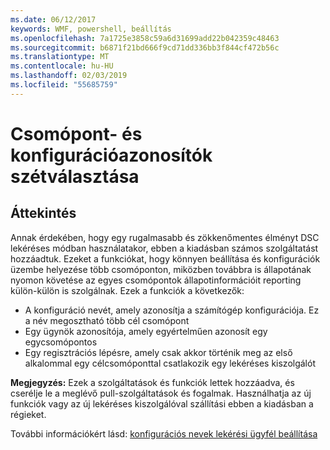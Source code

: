 ```yaml
---
ms.date: 06/12/2017
keywords: WMF, powershell, beállítás
ms.openlocfilehash: 7a1725e3858c59a6d31699add22b042359c48463
ms.sourcegitcommit: b6871f21bd666f9cd71dd336bb3f844cf472b56c
ms.translationtype: MT
ms.contentlocale: hu-HU
ms.lasthandoff: 02/03/2019
ms.locfileid: "55685759"
---
```

# <a name="separation-of-node-and-configuration-ids"></a>Csomópont- és konfigurációazonosítók szétválasztása

## <a name="overview"></a>Áttekintés

Annak érdekében, hogy egy rugalmasabb és zökkenőmentes élményt DSC lekéréses módban használatakor, ebben a kiadásban számos szolgáltatást hozzáadtuk. Ezeket a funkciókat, hogy könnyen beállítása és konfigurációk üzembe helyezése több csomóponton, miközben továbbra is állapotának nyomon követése az egyes csomópontok állapotinformációit reporting külön-külön is szolgálnak.
Ezek a funkciók a következők:

* A konfiguráció nevét, amely azonosítja a számítógép konfigurációja. Ez a név megosztható több cél csomópont
* Egy ügynök azonosítója, amely egyértelműen azonosít egy egycsomópontos
* Egy regisztrációs lépésre, amely csak akkor történik meg az első alkalommal egy célcsomóponttal csatlakozik egy lekéréses kiszolgálót

**Megjegyzés:** Ezek a szolgáltatások és funkciók lettek hozzáadva, és cserélje le a meglévő pull-szolgáltatások és fogalmak. Használhatja az új funkciók vagy az új lekéréses kiszolgálóval szállítási ebben a kiadásban a régieket.

További információkért lásd: [konfigurációs nevek lekérési ügyfél beállítása](https://msdn.microsoft.com/powershell/dsc/pullclientconfignames)
